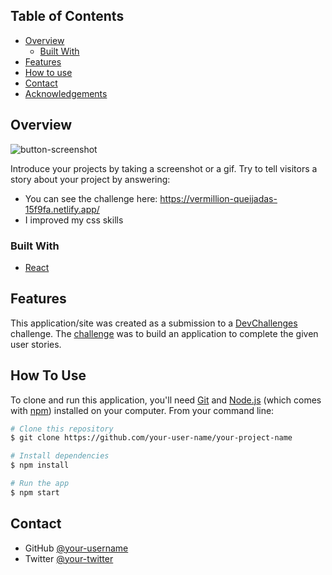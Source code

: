 ## Table of Contents

- [Overview](#overview)
  - [Built With](#built-with)
- [Features](#features)
- [How to use](#how-to-use)
- [Contact](#contact)
- [Acknowledgements](#acknowledgements)

<!-- OVERVIEW -->

## Overview

![button-screenshot](https://user-images.githubusercontent.com/80860297/180442449-877194aa-e7f8-4115-a9ca-8e137232cbd5.PNG)

Introduce your projects by taking a screenshot or a gif. Try to tell visitors a story about your project by answering:

- You can see the challenge here: https://vermillion-queijadas-15f9fa.netlify.app/
- I improved my css skills

### Built With

- [React](https://reactjs.org/)

## Features

This application/site was created as a submission to a [DevChallenges](https://devchallenges.io/challenges) challenge. The [challenge](https://devchallenges.io/challenges/ohgVTyJCbm5OZyTB2gNY) was to build an application to complete the given user stories.

## How To Use

To clone and run this application, you'll need [Git](https://git-scm.com) and [Node.js](https://nodejs.org/en/download/) (which comes with [npm](http://npmjs.com)) installed on your computer. From your command line:

```bash
# Clone this repository
$ git clone https://github.com/your-user-name/your-project-name

# Install dependencies
$ npm install

# Run the app
$ npm start
```

## Contact

- GitHub [@your-username](https://{github.com/emifrese})
- Twitter [@your-twitter](https://{twitter.com/emilianofrese})
